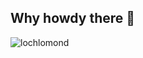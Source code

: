 ## Why howdy there 👋

<!--
**PimeTandas/PimeTandas** is a ✨ _special_ ✨ repository because its `README.md` (this file) appears on your GitHub profile.

Here are some ideas to get you started:

- 🔭 I’m currently working on ...
- 🌱 I’m currently learning ...
- 👯 I’m looking to collaborate on ...
- 🤔 I’m looking for help with ...
- 💬 Ask me about ...
- 📫 How to reach me: ...
- 😄 Pronouns: ...
- ⚡ Fun fact: ...
-->
![lochlomond](https://github.com/user-attachments/assets/203f43c1-9b3a-43de-a3eb-4768bbf0da08)
